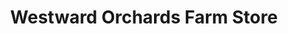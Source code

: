 ---
title: "Westward Orchards Farm Store"
url: /harvard/westward-orchards-farm-store/
shop: farm
---